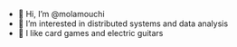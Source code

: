 - 👋 Hi, I’m @molamouchi
- 👀 I’m interested in distributed systems and data analysis
- 🌱 I like card games and electric guitars


<!---
molamouchi/molamouchi is a ✨ special ✨ repository because its `README.md` (this file) appears on your GitHub profile.
You can click the Preview link to take a look at your changes.
--->
